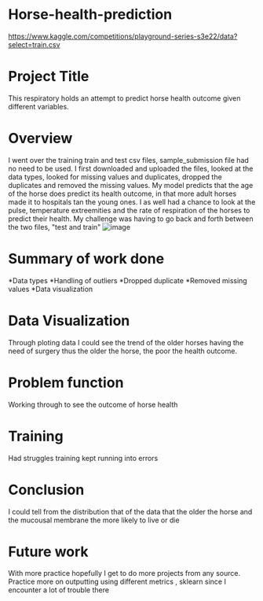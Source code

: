# Horse-health-prediction
https://www.kaggle.com/competitions/playground-series-s3e22/data?select=train.csv
# Project Title
This respiratory holds an attempt to predict horse health outcome given different variables.

# Overview
I went over the training train and test csv files, sample_submission file had no need to be used. I first downloaded and uploaded the files, looked at the data types, looked for missing values and duplicates, dropped the duplicates and removed the missing values.
My model predicts that the age of the horse does predict its health outcome, in that more adult horses made it to hospitals tan the young ones.
I as well had a chance to look at the pulse, temperature extreemities and the rate of respiration of the horses to predict their health.
My challenge was having to go back and forth between the two files, "test and train"
![image](https://github.com/zso6685/Horse-health-prediction/assets/123700251/6c39a404-16ef-4019-a82f-00d50327e1a9)


# Summary of work done
*Data types
*Handling of outliers
*Dropped duplicate
*Removed missing values
*Data visualization

# Data Visualization
Through ploting data I could see the trend of the older horses having the need of surgery thus the older the horse, the poor the health outcome.

# Problem function
Working through to see the outcome of horse health
# Training
Had struggles training kept running into errors
# Conclusion
I could tell from the distribution that of the data that the older the horse and the mucousal membrane the more likely to live or die
# Future work
With more practice hopefully I get to do more projects from any source.
Practice more on outputting using different metrics , sklearn since I encounter a lot of trouble there
